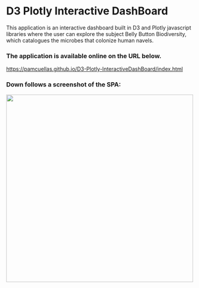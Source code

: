 # D3 Plotly Interactive DashBoard
This application is an interactive dashboard built in D3 and Plotly javascript libraries where the user can explore the subject Belly Button Biodiversity, which catalogues the microbes that colonize human navels.

### The application is available online on the URL below.
https://pamcuellas.github.io/D3-Plotly-InteractiveDashBoard/index.html

### Down follows a screenshot of the SPA: 
<img src="https://pamcuellas.github.io/assets/images/plotly-belly-button-screenshot.png" width="500"/>
